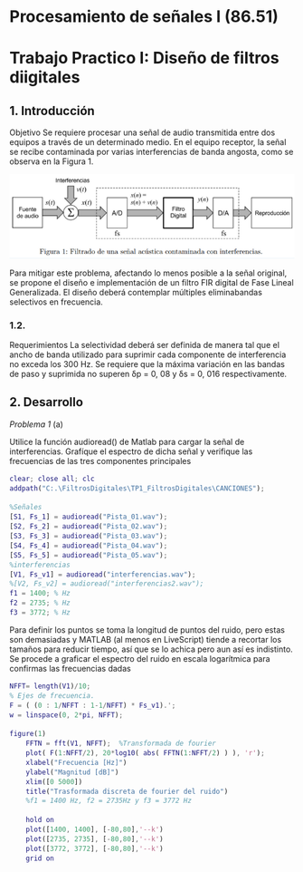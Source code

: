 # Procesamiento de señales I (86.51) 
# Trabajo Practico I: Diseño de filtros diigitales

## 1. Introducción

Objetivo Se requiere procesar una señal de audio transmitida entre dos equipos a través de un determinado medio. En el equipo receptor, la señal se recibe contaminada por varias interferencias de banda angosta, como se observa en la Figura 1.

![Filtrado de una señal acustica contaminada con interferencias](./img/imagen1.png)


Para mitigar este problema, afectando lo menos posible a la señal original, se propone el diseño e implementación de un filtro FIR digital de Fase Lineal Generalizada. El diseño deberá contemplar múltiples eliminabandas selectivos en frecuencia.
### 1.2.
 Requerimientos La selectividad deberá ser definida de manera tal que el ancho de banda utilizado para suprimir cada componente de interferencia no exceda los 300 Hz. Se requiere que la máxima variación en las bandas de paso y suprimida no superen δp = 0, 08 y δs = 0, 016 respectivamente.
## 2. Desarrollo
*Problema 1* 
(a) 

Utilice la función audioread() de Matlab para cargar la señal de interferencias. Grafíque el espectro de dicha señal y verifique las frecuencias de las tres componentes principales

```matlab
clear; close all; clc
addpath("C:.\FiltrosDigitales\TP1_FiltrosDigitales\CANCIONES");

%Señales
[S1, Fs_1] = audioread("Pista_01.wav");
[S2, Fs_2] = audioread("Pista_02.wav");
[S3, Fs_3] = audioread("Pista_03.wav");
[S4, Fs_4] = audioread("Pista_04.wav");
[S5, Fs_5] = audioread("Pista_05.wav");
%interferencias
[V1, Fs_v1] = audioread("interferencias.wav");
%[V2, Fs_v2] = audioread("interferencias2.wav");
f1 = 1400; % Hz
f2 = 2735; % Hz
f3 = 3772; % Hz
```
Para definir los puntos se toma la longitud de puntos del ruido, pero estas son demasiadas y MATLAB (al menos en LiveScript) tiende a recortar los tamaños para reducir tiempo, así que se lo achica pero aun así es indistinto.
Se procede a graficar el espectro del ruido en escala logarítmica para confirmas las frecuencias dadas

```matlab
NFFT= length(V1)/10;
% Ejes de frecuencia.
F = ( (0 : 1/NFFT : 1-1/NFFT) * Fs_v1).';
w = linspace(0, 2*pi, NFFT);

figure(1)
    FFTN = fft(V1, NFFT);  %Transformada de fourier
    plot( F(1:NFFT/2), 20*log10( abs( FFTN(1:NFFT/2) ) ), 'r');
    xlabel("Frecuencia [Hz]")
    ylabel("Magnitud [dB]")
    xlim([0 5000])
    title("Trasformada discreta de fourier del ruido")
    %f1 = 1400 Hz, f2 = 2735Hz y f3 = 3772 Hz
    
    hold on
    plot([1400, 1400], [-80,80],'--k')
    plot([2735, 2735], [-80,80],'--k')
    plot([3772, 3772], [-80,80],'--k')
    grid on
```

